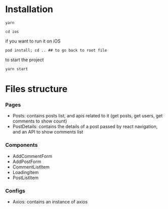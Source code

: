 # Installation

```
yarn
```

```
cd ios
```

if you want to run it on iOS

```
pod install; cd .. ## to go back to root file
```

to start the project

```
yarn start
```

# Files structure

### Pages

- Posts: contains posts list, and apis related to it (get posts, get users, get comments to show count)
- PostDetails: contains the details of a post passed by react navigation, and an API to show comments list

### Components

- AddCommentForm
- AddPostForm
- CommentListItem
- LoadingItem
- PostListItem

### Configs

- Axios: contains an instance of axios
